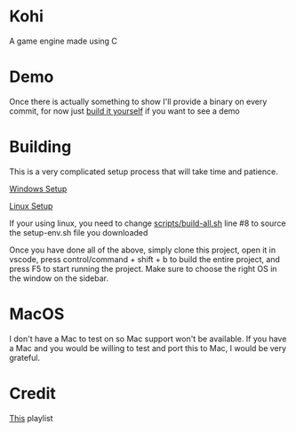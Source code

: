# Kohi

A game engine made using C

# Demo

Once there is actually something to show I'll provide a binary on every commit, for now just [build it yourself](#building) if you want to see a demo

# Building

This is a very complicated setup process that will take time and patience.

[Windows Setup](https://www.youtube.com/watch?v=F6_WdnzQIQ4&list=PLv8Ddw9K0JPg1BEO-RS-0MYs423cvLVtj&index=3)

[Linux Setup](https://www.youtube.com/watch?v=NIv1mygBOcg&list=PLv8Ddw9K0JPg1BEO-RS-0MYs423cvLVtj&index=4)

If your using linux, you need to change [scripts/build-all.sh](scripts/build-all.sh) line #8 to source the setup-env.sh file you downloaded

Once you have done all of the above, simply clone this project, open it in vscode, press control/command + shift + b to build the entire project, and press F5 to start running the project. Make sure to choose the right OS in the window on the sidebar.

# MacOS

I don't have a Mac to test on so Mac support won't be available. If you have a Mac and you would be willing to test and port this to Mac, I would be very grateful.

# Credit

[This](https://www.youtube.com/playlist?list=PLv8Ddw9K0JPg1BEO-RS-0MYs423cvLVtj) playlist
